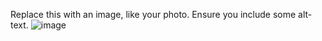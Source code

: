 Replace this with an image, like your photo. Ensure you include some alt-text.
![image](https://user-images.githubusercontent.com/101326771/158128998-71461725-7b45-4f63-aba6-bd1e532251b7.png)
